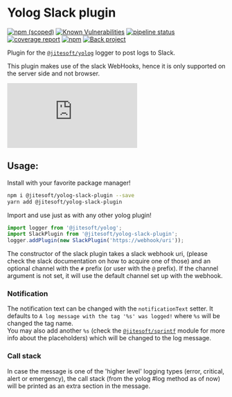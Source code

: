 # Yolog Slack plugin


[![npm (scoped)](https://img.shields.io/npm/v/@jitesoft/yolog-slack-plugin)](https://www.npmjs.com/package/@jitesoft/yolog-slack-plugin)
[![Known Vulnerabilities](https://dev.snyk.io/test/npm/@jitesoft/yolog-slack-plugin/badge.svg)](https://dev.snyk.io/test/npm/@jitesoft/yolog-slack-plugin)
[![pipeline status](https://gitlab.com/jitesoft/open-source/javascript/yolog-plugins/slack/badges/master/pipeline.svg)](https://gitlab.com/jitesoft/open-source/javascript/yolog-plugins/slack/commits/master)
[![coverage report](https://gitlab.com/jitesoft/open-source/javascript/yolog-plugins/slack/badges/master/coverage.svg)](https://gitlab.com/jitesoft/open-source/javascript/yolog-plugins/slack/commits/master)
[![npm](https://img.shields.io/npm/dt/@jitesoft/yolog-slack-plugin)](https://www.npmjs.com/package/@jitesoft/yolog-slack-plugin)
[![Back project](https://img.shields.io/badge/Open%20Collective-Tip%20the%20devs!-blue.svg)](https://opencollective.com/jitesoft-open-source)


Plugin for the [`@jitesoft/yolog`](https://www.npmjs.com/package/@jitesoft/yolog) logger to post logs to Slack.

This plugin makes use of the slack WebHooks, hence it is only supported on the server side and not browser.

![Example view](https://raw.githubusercontent.com/jitesoft/yolog-slack-plugin/master/example.img)

## Usage:

Install with your favorite package manager!

```bash
npm i @jitesoft/yolog-slack-plugin --save
yarn add @jitesoft/yolog-slack-plugin
```

Import and use just as with any other yolog plugin!

```js
import logger from '@jitesoft/yolog';
import SlackPlugin from '@jitesoft/yolog-slack-plugin';
logger.addPlugin(new SlackPlugin('https://webhook/uri'));
```

The constructor of the slack plugin takes a slack webhook uri, (please check the slack documentation on how to acquire
one of those) and an optional channel with the `#` prefix (or user with the `@` prefix). If the channel argument is not 
set, it will use the default channel set up with the webhook.

### Notification

The notification text can be changed with the `notificationText` setter. It defaults to `A log message with the tag '%s' was logged!` where `%s` will be changed the tag name.  
You may also add another `%s` (check the [`@jitesoft/sprintf`](https://www.npmjs.com/package/@jitesoft/sprintf) module for more info about the placeholders) which will be changed to the log message.

### Call stack

In case the message is one of the 'higher level' logging types (error, critical, alert or emergency), the call stack (from the yolog #log method as of now) will be printed as an extra section in the message.
